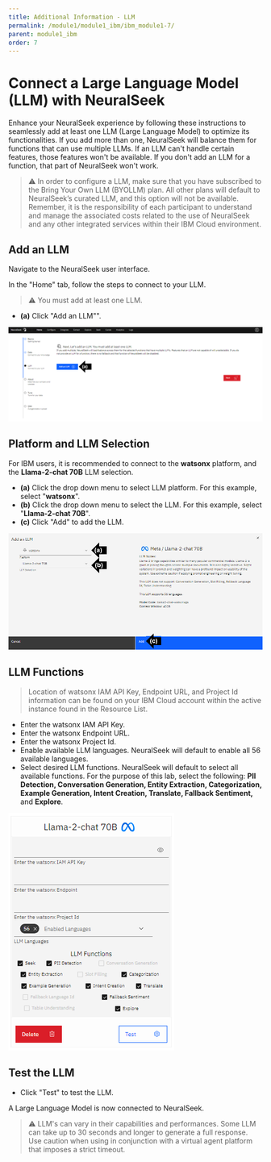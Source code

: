 ```yaml
---
title: Additional Information - LLM
permalink: /module1/module1_ibm/ibm_module1-7/
parent: module1_ibm
order: 7
---
```


# Connect a Large Language Model (LLM) with NeuralSeek

Enhance your NeuralSeek experience by following these instructions to seamlessly add at least one LLM (Large Language Model) to optimize its functionalities. If you add more than one, NeuralSeek will balance them for functions that can use multiple LLMs. If an LLM can't handle certain features, those features won't be available. If you don't add an LLM for a function, that part of NeuralSeek won't work.

> ⚠ In order to configure a LLM, make sure that you have subscribed to the Bring Your Own LLM (BYOLLM) plan. All other plans will default to NeuralSeek’s curated LLM, and this option will not be available. Remember, it is the responsibility of each participant to understand and manage the associated costs related to the use of NeuralSeek and any other integrated services within their IBM Cloud environment.

## Add an LLM

Navigate to the NeuralSeek user interface.

In the "Home" tab, follow the steps to connect to your LLM.

> ⚠️ You must add at least one LLM.

- **(a)** Click "Add an LLM"". 

![image1](images/image1.png)

## Platform and LLM Selection

For IBM users, it is recommended to connect to the **watsonx** platform, and the **Llama-2-chat 70B** LLM selection. 

- **(a)** Click the drop down menu to select LLM platform. For this example, select "**watsonx**". 
- **(b)** Click the drop down menu to select the LLM. For this example, select "**Llama-2-chat 70B**". 
- **(c)** Click "Add" to add the LLM. 

![image2](images/image2_ibm.png)

## LLM Functions

> Location of watsonx IAM API Key, Endpoint URL, and Project Id information can be found on your IBM Cloud account within the active instance found in the Resource List.

- Enter the watsonx IAM API Key.
- Enter the watsonx Endpoint URL.
- Enter the watsonx Project Id.
- Enable available LLM languages. NeuralSeek will default to enable all 56 available languages. 
- Select desired LLM functions. NeuralSeek will default to select all available functions. For the purpose of this lab, select the following: **PII Detection, Conversation Generation, Entity Extraction, Categorization, Example Generation, Intent Creation, Translate, Fallback Sentiment,** and **Explore**. 


![image3](images/image3_ibm.png)

## Test the LLM

- Click "Test" to test the LLM. 

A Large Language Model is now connected to NeuralSeek. 

> ⚠️ LLM's can vary in their capabilities and performances. Some LLM can take up to 30 seconds and longer to generate a full response. Use caution when using in conjunction with a virtual agent platform that imposes a strict timeout.